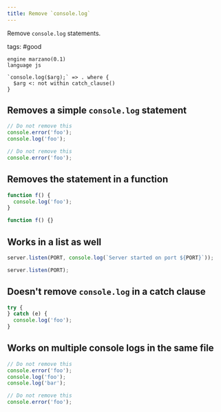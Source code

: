 ```yaml
---
title: Remove `console.log`
---
```


Remove `console.log` statements.

tags: #good

```grit
engine marzano(0.1)
language js

`console.log($arg);` => . where {
  $arg <: not within catch_clause()
}
```

## Removes a simple `console.log` statement

```javascript
// Do not remove this
console.error('foo');
console.log('foo');
```

```javascript
// Do not remove this
console.error('foo');
```

## Removes the statement in a function

```javascript
function f() {
  console.log('foo');
}
```

```typescript
function f() {}
```

## Works in a list as well

```javascript
server.listen(PORT, console.log(`Server started on port ${PORT}`));
```

```typescript
server.listen(PORT);
```

## Doesn't remove `console.log` in a catch clause

```javascript
try {
} catch (e) {
  console.log('foo');
}
```

## Works on multiple console logs in the same file

```javascript
// Do not remove this
console.error('foo');
console.log('foo');
console.log('bar');
```

```javascript
// Do not remove this
console.error('foo');
```
